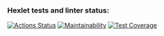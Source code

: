 ### Hexlet tests and linter status:
[![Actions Status](https://github.com/E1iza/frontend-project-44/actions/workflows/hexlet-check.yml/badge.svg)](https://github.com/E1iza/frontend-project-44/actions)
[![Maintainability](https://api.codeclimate.com/v1/badges/a04beb7f04046d0d0199/maintainability)](https://codeclimate.com/github/E1iza/frontend-project-44/maintainability)
[![Test Coverage](https://api.codeclimate.com/v1/badges/a04beb7f04046d0d0199/test_coverage)](https://codeclimate.com/github/E1iza/frontend-project-44/test_coverage)

